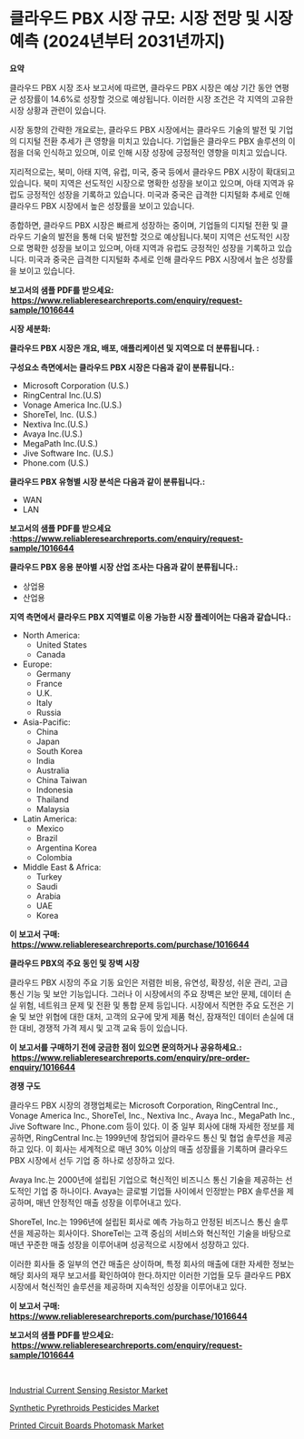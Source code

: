<p><h1>클라우드 PBX 시장 규모: 시장 전망 및 시장 예측 (2024년부터 2031년까지)</h1></p><p><strong>요약</strong></p>
<p><p>클라우드 PBX 시장 조사 보고서에 따르면, 클라우드 PBX 시장은 예상 기간 동안 연평균 성장률이 14.6%로 성장할 것으로 예상됩니다. 이러한 시장 조건은 각 지역의 고유한 시장 상황과 관련이 있습니다.</p><p>시장 동향의 간략한 개요로는, 클라우드 PBX 시장에서는 클라우드 기술의 발전 및 기업의 디지털 전환 추세가 큰 영향을 미치고 있습니다. 기업들은 클라우드 PBX 솔루션의 이점을 더욱 인식하고 있으며, 이로 인해 시장 성장에 긍정적인 영향을 미치고 있습니다.</p><p>지리적으로는, 북미, 아태 지역, 유럽, 미국, 중국 등에서 클라우드 PBX 시장이 확대되고 있습니다. 북미 지역은 선도적인 시장으로 명확한 성장을 보이고 있으며, 아태 지역과 유럽도 긍정적인 성장을 기록하고 있습니다. 미국과 중국은 급격한 디지털화 추세로 인해 클라우드 PBX 시장에서 높은 성장률을 보이고 있습니다.</p><p>종합하면, 클라우드 PBX 시장은 빠르게 성장하는 중이며, 기업들의 디지털 전환 및 클라우드 기술의 발전을 통해 더욱 발전할 것으로 예상됩니다.북미 지역은 선도적인 시장으로 명확한 성장을 보이고 있으며, 아태 지역과 유럽도 긍정적인 성장을 기록하고 있습니다. 미국과 중국은 급격한 디지털화 추세로 인해 클라우드 PBX 시장에서 높은 성장률을 보이고 있습니다.</p></p>
<p><strong>보고서의 샘플 PDF를 받으세요: &nbsp;<a href="https://www.reliableresearchreports.com/enquiry/request-sample/1016644">https://www.reliableresearchreports.com/enquiry/request-sample/1016644</a></strong></p>
<p><strong>시장 세분화:</strong></p>
<p><strong> 클라우드 PBX 시장은 개요, 배포, 애플리케이션 및 지역으로 더 분류됩니다. :</strong></p>
<p><strong>구성요소 측면에서는 클라우드 PBX 시장은 다음과 같이 분류됩니다.:</strong></p>
<p><ul><li>Microsoft Corporation (U.S.)</li><li>RingCentral Inc.(U.S)</li><li>Vonage America Inc.(U.S.)</li><li>ShoreTel, Inc. (U.S.)</li><li>Nextiva Inc.(U.S.)</li><li>Avaya Inc.(U.S.)</li><li>MegaPath Inc.(U.S.)</li><li>Jive Software Inc. (U.S.)</li><li>Phone.com (U.S.)</li></ul></p>
<p><strong> 클라우드 PBX 유형별 시장 분석은 다음과 같이 분류됩니다.:</strong></p>
<p><ul><li>WAN</li><li>LAN</li></ul></p>
<p><strong>보고서의 샘플 PDF를 받으세요 :<a href="https://www.reliableresearchreports.com/enquiry/request-sample/1016644">https://www.reliableresearchreports.com/enquiry/request-sample/1016644</a></strong></p>
<p><strong> 클라우드 PBX 응용 분야별 시장 산업 조사는 다음과 같이 분류됩니다.:</strong></p>
<p><ul><li>상업용</li><li>산업용</li></ul></p>
<p><strong>지역 측면에서 클라우드 PBX 지역별로 이용 가능한 시장 플레이어는 다음과 같습니다.:</strong></p>
<p><ul>
    <li>
        North America:
        <ul>
            <li>United States</li>
            <li>Canada</li>
        </ul>
    </li>
    <li>
        Europe:
        <ul>
            <li>Germany</li>
            <li>France</li>
            <li>U.K.</li>
            <li>Italy</li>
            <li>Russia</li>
        </ul>
    </li>
    <li>
        Asia-Pacific:
        <ul>
            <li>China</li>
            <li>Japan</li>
            <li>South Korea</li>
            <li>India</li>
            <li>Australia</li>
            <li>China Taiwan</li>
            <li>Indonesia</li>
            <li>Thailand</li>
            <li>Malaysia</li>
        </ul>
    </li>
    <li>
        Latin America:
        <ul>
            <li>Mexico</li>
            <li>Brazil</li>
            <li>Argentina Korea</li>
            <li>Colombia</li>
        </ul>
    </li>
    <li>
        Middle East & Africa:
        <ul>
            <li>Turkey</li>
            <li>Saudi</li>
            <li>Arabia</li>
            <li>UAE</li>
            <li>Korea</li>
        </ul>
    </li>
    </ul></p>
<p><strong>이 보고서 구매: &nbsp;<a href="https://www.reliableresearchreports.com/purchase/1016644">https://www.reliableresearchreports.com/purchase/1016644</a></strong></p>
<p><strong>클라우드 PBX의 주요 동인 및 장벽 시장</strong></p>
<p><p>클라우드 PBX 시장의 주요 기동 요인은 저렴한 비용, 유연성, 확장성, 쉬운 관리, 고급 통신 기능 및 보안 기능입니다. 그러나 이 시장에서의 주요 장벽은 보안 문제, 데이터 손실 위험, 네트워크 문제 및 전환 및 통합 문제 등입니다. 시장에서 직면한 주요 도전은 기술 및 보안 위협에 대한 대처, 고객의 요구에 맞게 제품 혁신, 잠재적인 데이터 손실에 대한 대비, 경쟁적 가격 제시 및 고객 교육 등이 있습니다.</p></p>
<p><strong>이 보고서를 구매하기 전에 궁금한 점이 있으면 문의하거나 공유하세요.: &nbsp;<a href="https://www.reliableresearchreports.com/enquiry/pre-order-enquiry/1016644">https://www.reliableresearchreports.com/enquiry/pre-order-enquiry/1016644</a></strong></p>
<p><strong>경쟁 구도</strong></p>
<p><p>클라우드 PBX 시장의 경쟁업체로는 Microsoft Corporation, RingCentral Inc., Vonage America Inc., ShoreTel, Inc., Nextiva Inc., Avaya Inc., MegaPath Inc., Jive Software Inc., Phone.com 등이 있다. 이 중 일부 회사에 대해 자세한 정보를 제공하면, RingCentral Inc.는 1999년에 창업되어 클라우드 통신 및 협업 솔루션을 제공하고 있다. 이 회사는 세계적으로 매년 30% 이상의 매출 성장률을 기록하며 클라우드 PBX 시장에서 선두 기업 중 하나로 성장하고 있다. </p><p>Avaya Inc.는 2000년에 설립된 기업으로 혁신적인 비즈니스 통신 기술을 제공하는 선도적인 기업 중 하나이다. Avaya는 글로벌 기업들 사이에서 인정받는 PBX 솔루션을 제공하며, 매년 안정적인 매출 성장을 이루어내고 있다.</p><p>ShoreTel, Inc.는 1996년에 설립된 회사로 예측 가능하고 안정된 비즈니스 통신 솔루션을 제공하는 회사이다. ShoreTel는 고객 중심의 서비스와 혁신적인 기술을 바탕으로 매년 꾸준한 매출 성장을 이루어내며 성공적으로 시장에서 성장하고 있다.</p><p>이러한 회사들 중 일부의 연간 매출은 상이하며, 특정 회사의 매출에 대한 자세한 정보는 해당 회사의 재무 보고서를 확인하여야 한다.하지만 이러한 기업들 모두 클라우드 PBX 시장에서 혁신적인 솔루션을 제공하며 지속적인 성장을 이루어내고 있다.</p></p>
<p><strong>이 보고서 구매: &nbsp; <a href="https://www.reliableresearchreports.com/purchase/1016644">https://www.reliableresearchreports.com/purchase/1016644</a></strong></p>
<p><strong>보고서의 샘플 PDF를 받으세요: &nbsp;<a href="https://www.reliableresearchreports.com/enquiry/request-sample/1016644">https://www.reliableresearchreports.com/enquiry/request-sample/1016644</a></strong><strong></strong></p>
<p>&nbsp;</p>
<p><p><a href="https://view.publitas.com/reportprime-1/industrial-current-sensing-resistor-market-size-2024-2031-global-industrial-analysis-key-geographical-regions-market-share-top-key-players-product-types-and-forecast-research-report/">Industrial Current Sensing Resistor Market</a></p><p><a href="https://github.com/edytherolanlouisejk1miz0wig/Market-Research-Report-List-1/blob/main/synthetic-pyrethroids-pesticides-market.md">Synthetic Pyrethroids Pesticides Market</a></p><p><a href="https://view.publitas.com/reportprime-1/printed-circuit-boards-photomask-market-research-report-reveals-the-latest-trends-and-opportunities-of-this-market-for-period-from-2024-2031/">Printed Circuit Boards Photomask Market</a></p></p>